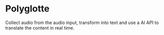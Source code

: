 # Polyglotte
Collect audio from the audio input, transform into text and use a AI API to translate the content in real time.
